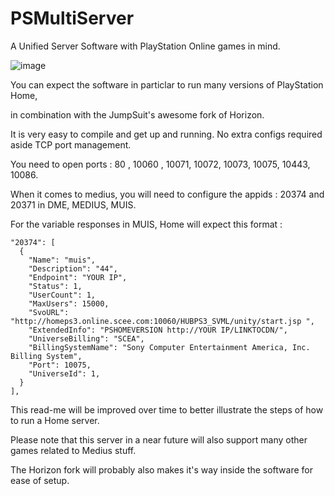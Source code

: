 # PSMultiServer
 A Unified Server Software with PlayStation Online games in mind.
 
![image](https://github.com/GitHubProUser67/PSMultiServer/assets/127040195/b4c10194-5e0f-4822-9987-7fd20106fd6b)
 
 You can expect the software in particlar to run many versions of PlayStation Home,
 
 in combination with the JumpSuit's awesome fork of Horizon.
 
 It is very easy to compile and get up and running. No extra configs required aside TCP port management.
 
 You need to open ports : 80 , 10060 , 10071, 10072, 10073, 10075, 10443, 10086.
 
 When it comes to medius, you will need to configure the appids : 20374 and 20371 in DME, MEDIUS, MUIS.
 
 For the variable responses in MUIS, Home will expect this format :
 
 	"20374": [
      {
        "Name": "muis",
        "Description": "44",
        "Endpoint": "YOUR IP",
        "Status": 1,        
        "UserCount": 1,
        "MaxUsers": 15000,
		"SvoURL": "http://homeps3.online.scee.com:10060/HUBPS3_SVML/unity/start.jsp ",
        "ExtendedInfo": "PSHOMEVERSION http://YOUR IP/LINKTOCDN/",
		"UniverseBilling": "SCEA",
		"BillingSystemName": "Sony Computer Entertainment America, Inc. Billing System",
        "Port": 10075,
        "UniverseId": 1,
      }
    ],

This read-me will be improved over time to better illustrate the steps of how to run a Home server.

Please note that this server in a near future will also support many other games related to Medius stuff.

The Horizon fork will probably also makes it's way inside the software for ease of setup.

